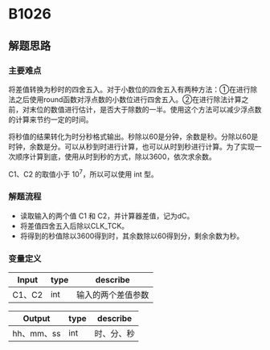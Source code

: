 # B1026

## 解题思路
### 主要难点
将差值转换为秒时的四舍五入。对于小数位的四舍五入有两种方法：①在进行除法之后使用round函数对浮点数的小数位进行四舍五入。②在进行除法计算之前，对末位的数值进行估计，是否大于除数的一半。使用这个方法可以减少浮点数的计算来节约一定的时间。

将秒值的结果转化为时分秒格式输出。秒除以60是分钟，余数是秒。分除以60是时钟，余数是分。可以从秒到时进行计算，也可以从时到秒进行计算。为了实现一次顺序计算到底，使用从时到秒的方式，除以3600，依次求余数。

C1、C2 的取值小于 $10^7$，所以可以使用 int 型。
### 解题流程
- 读取输入的两个值 C1 和 C2，并计算器差值，记为dC。
- 将差值四舍五入后除以CLK_TCK。
- 将得到的秒值除以3600得到时，其余数除以60得到分，剩余余数为秒。
### 变量定义
Input|type|describe
--|--|--
C1、C2 | int | 输入的两个差值参数


Output|type|describe
--|--|--
hh、mm、ss| int | 时、分、秒

